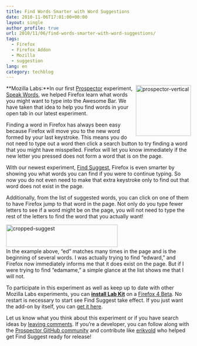 ```yaml
---
title: Find Words Smarter with Word Suggestions
date: 2010-11-06T17:01:00+00:00
layout: single
author_profile: true
url: 2010/11/06/find-words-smarter-with-word-suggestions/
tags:
  - Firefox
  - Firefox Addon
  - Mozilla
  - suggestion
lang: en
category: techblog
---
```

**[<img title="prospector-vertical" border="0" alt="prospector-vertical" align="right" src="http://lh5.ggpht.com/_vaUVXcmC3OI/TNWIFUl2tkI/AAAAAAAADGA/Jh4Hi6Ndne0/prospector-vertical_thumb%5B2%5D.jpg?imgmax=800" width="150" height="138" />](http://lh6.ggpht.com/_vaUVXcmC3OI/TNWIDuJac0I/AAAAAAAADF8/SUZKClHEWvk/s1600-h/prospector-vertical%5B4%5D.jpg)Mozilla Labs:**In our first [Prospector](https://mozillalabs.com/prospector/2010/10/11/exploring-search-in-the-context-of-the-browser-with-prospector/) experiment, [Speak Words](https://mozillalabs.com/prospector/2010/10/27/navigate-the-web-faster-with-awesome-bar-word-completion/), we helped Firefox learn what words you might want to type into the Awesome Bar. We have taken that idea to help you find words in your open tab in our latest experiment. 

Finding a word in Firefox has always been easy because Firefox will move you to the new word formed by your last keystroke. This means you do not need to type out a word then click a search button to try finding a word that you might have misspelled. Firefox will let you know immediately if the new letter you pressed does not form a word that is on the page. 

With our newest experiment, [Find Suggest](https://addons.mozilla.org/en-US/firefox/addon/243488/), Firefox is even smarter by showing you what words you can find if you were to continue typing. So now you do not even need to make that extra keystroke only to find out that word does not exist in the page. 

Additionally, from the list of suggested words, you can click on one of them to have Firefox jump to that word in the page. Not only do you type fewer letters to see if a word might be on the page, you will not need to type the rest of the letters to find the word that you actually want! 

<a href="https://addons.mozilla.org/en-US/firefox/addon/243488/" target="_blank"><img title="cropped-suggest" border="0" alt="cropped-suggest" src="http://lh4.ggpht.com/_vaUVXcmC3OI/TNWH3U6t-rI/AAAAAAAADF4/uiM2ytEwX78/cropped-suggest%5B3%5D.png?imgmax=800" width="304" height="61" /></a>   
In the example above, “ed” matches many times in the page and is the beginning of several words. I was actually trying to find “edward,” and Firefox now immediately informs me that it does exist on the page. But if I were trying to find “edamame,” a simple glance at the list shows me that I will not. 

To participate in this experiment as well as keep up to date with other Mozilla Labs experiments, you can **[install Lab Kit](https://addons.mozilla.org/en-US/firefox/addon/244868/)** on a [Firefox 4 Beta](http://www.mozilla.com/en-US/firefox/all-beta.html). No restart is necessary to start see Find Suggest take effect. If you just want the add-on by itself, you can [get it here](https://addons.mozilla.org/en-US/firefox/addon/243488/). 

Let us know what you think about this experiment or if you have search ideas by [leaving comments](https://mozillalabs.com/prospector/2010/11/05/find-words-smarter-with-word-suggestions/). If you’re a developer, you can follow along with the [Prospector GitHub community](http://github.com/mozilla/prospector) and contribute like [erikvold](http://github.com/erikvold) who helped get Find Suggest ready for release!